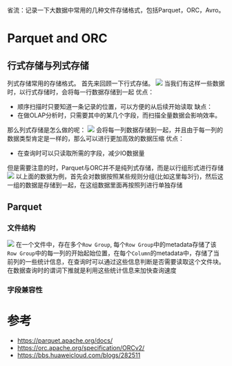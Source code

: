 省流：记录一下大数据中常用的几种文件存储格式，包括Parquet，ORC，Avro。

<!--more-->
# Parquet and ORC

## 行式存储与列式存储
列式存储常用的存储格式。
首先来回顾一下行式存储。
![](DevNotes/Blog/文件存储格式/Pasted%20image%2020230824155911.png)
当我们有这样一些数据时，以行式存储时，会将每一行数据存储到一起
优点：
- 顺序扫描时只要知道一条记录的位置，可以方便的从后续开始读取
缺点：
- 在做OLAP分析时，只需要其中的某几个字段，而扫描全量数据会影响效率。

那么列式存储是怎么做的呢：
![](DevNotes/Blog/文件存储格式/Pasted%20image%2020230824154843.png)
会将每一列数据存储到一起，并且由于每一列的数据类型肯定是一样的，那么可以进行更加高效的数据压缩
优点：
- 在查询时可以只读取所需的字段，减少IO数据量

但是需要注意的时，Parquet与ORC并不是纯列式存储，而是以行组形式进行存储
![](DevNotes/Blog/文件存储格式/Pasted%20image%2020230824160536.png)
以上面的数据为例，首先会对数据按照某些规则分组(比如这里每3行)，然后这一组的数据是存储到一起，在这组数据里面再按照列进行单独存储

## Parquet

### 文件结构
![](DevNotes/Blog/文件存储格式/Pasted%20image%2020230824160859.png)
在一个文件中，存在多个`Row Group`, 每个`Row Group`中的metadata存储了该`Row Group`中的每一列的开始起始位置，在每个`Column`的metadata中，存储了当前列的一些统计信息，在查询时可以通过这些信息判断是否需要读取这个文件块。在数据查询时的谓词下推就是利用这些统计信息来加快查询速度

### 字段兼容性



# 参考
- https://parquet.apache.org/docs/
- https://orc.apache.org/specification/ORCv2/
- https://bbs.huaweicloud.com/blogs/282511

